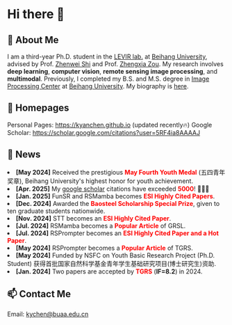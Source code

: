 # Hi there 👋

## 👋 About Me
I am a third-year Ph.D. student in the [LEVIR lab.](http://levir.buaa.edu.cn/) at [Beihang University](https://www.buaa.edu.cn/), advised by Prof. [Zhenwei Shi](http://levir.buaa.edu.cn/) and Prof. [Zhengxia Zou](https://zhengxiazou.github.io/). My research involves **deep learning**, **computer vision**, **remote sensing image processing**, and **multimodal**. Previously, I completed my B.S. and M.S. degree in [Image Processing Center](http://www.sa.buaa.edu.cn/) at [Beihang University](https://www.buaa.edu.cn/). My biography is [here](./biography/).

## 📎 Homepages
Personal Pages: https://kyanchen.github.io (updated recently🔥)
Google Scholar: https://scholar.google.com/citations?user=5RF4ia8AAAAJ

## 📰 News
<li><strong>[May 2024]</strong> Received the prestigious <strong style="color: red;">May Fourth Youth Medal</strong> (五四青年奖章), Beihang University's highest honor for youth achievement.</li>
<li><strong>[Apr. 2025]</strong> My <a href="https://scholar.google.com/citations?user=5RF4ia8AAAAJ">google scholar</a> citations have exceeded <strong style="color: red;">5000</strong>! 🎉🎉🎉</li>
<li><strong>[Jan. 2025]</strong> FunSR and RSMamba becomes <strong style="color: red;">ESI Highly Cited Papers</strong>.</li>
<li><strong>[Dec. 2024]</strong> Awarded the <strong style="color: red;">Baosteel Scholarship Special Prize</strong>, given to ten graduate students nationwide.</li>
<li><strong>[Nov. 2024]</strong> STT becomes an <strong style="color: red;">ESI Highly Cited Paper</strong>.</li>
<li><strong>[Jul. 2024]</strong> RSMamba becomes a <strong style="color: red;">Popular Article</strong> of GRSL.</li>
<li><strong>[Jul. 2024]</strong> RSPrompter becomes an <strong style="color: red;">ESI Highly Cited Paper and a Hot Paper</strong>.</li>
<li><strong>[May 2024]</strong> RSPrompter becomes a <strong style="color: red;">Popular Article</strong> of TGRS.</li>
<li><strong>[May 2024]</strong> Funded by NSFC on Youth Basic Research Project (Ph.D. Student) 获得首批国家自然科学基金青年学生基础研究项目(博士研究生)资助.</li>
<li><strong>[Jan. 2024]</strong> Two papers are accepted by <strong style="color: red;">TGRS</strong> (<strong>IF=8.2</strong>) in 2024.</li>

## 📫 Contact Me
Email: kychen@buaa.edu.cn

